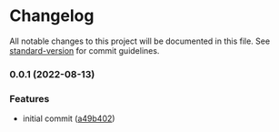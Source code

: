 # Changelog

All notable changes to this project will be documented in this file. See [standard-version](https://github.com/conventional-changelog/standard-version) for commit guidelines.

### 0.0.1 (2022-08-13)

### Features

- initial commit ([a49b402](https://github.com/kelvindecosta/postcss-transform-variables/commit/a49b40249aefb830642b445d9d8215c3e7920aca))
